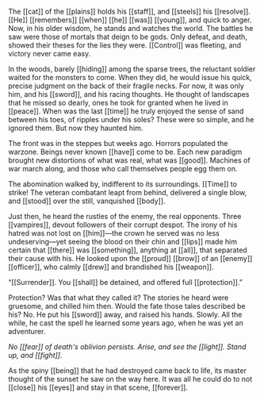 The [[cat]] of the [[plains]] holds his [[staff]], and [[steels]] his [[resolve]]. [[He]] [[remembers]] [[when]] [[he]] [[was]] [[young]], and quick to anger. Now, in his older wisdom, he stands and watches the world. The battles he saw were those of mortals that deign to be gods. Only defeat, and death, showed their theses for the lies they were. [[Control]] was fleeting, and victory never came easy.

In the woods, barely [[hiding]] among the sparse trees, the reluctant soldier waited for the monsters to come. When they did, he would issue his quick, precise judgment on the back of their fragile necks. For now, it was only him, and his [[sword]], and his racing thoughts. He thought of landscapes that he missed so dearly, ones he took for granted when he lived in [[peace]]. When was the last [[time]] he truly enjoyed the sense of sand between his toes, of ripples under his soles? These were so simple, and he ignored them. But now they haunted him.

The front was in the steppes but weeks ago. Horrors populated the warzone. Beings never known [[have]] come to be. Each new paradigm brought new distortions of what was real, what was [[good]]. Machines of war march along, and those who call themselves people egg them on.

The abomination walked by, indifferent to its surroundings. [[Time]] to strike! The veteran combatant leapt from behind, delivered a single blow, and [[stood]] over the still, vanquished [[body]].

Just then, he heard the rustles of the enemy, the real opponents. Three [[vampires]], devout followers of their corrupt despot. The irony of his hatred was not lost on [[him]]—the crown he served was no less undeserving—yet seeing the blood on their chin and [[lips]] made him certain that [[there]] was [[something]], anything at [[all]], that separated their cause with his. He looked upon the [[proud]] [[brow]] of an [[enemy]] [[officer]], who calmly [[drew]] and brandished his [[weapon]]. 

“[[Surrender]]. You [[shall]] be detained, and offered full [[protection]].”

Protection? Was that what they called it? The stories he heard were gruesome, and chilled him then. Would the fate those tales described be his? No. He put his [[sword]] away, and raised his hands. Slowly. All the while, he cast the spell he learned some years ago, when he was yet an adventurer.

*No [[fear]] of death's oblivion persists. Arise, and see the [[light]]. Stand up, and [[fight]].*

As the spiny [[being]] that he had destroyed came back to life, its master thought of the sunset he saw on the way here. It was all he could do to not [[close]] his [[eyes]] and stay in that scene, [[forever]].